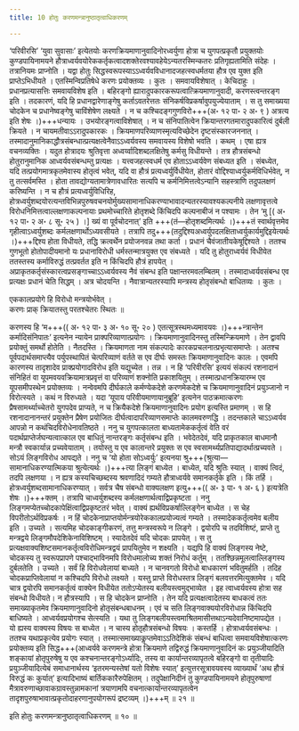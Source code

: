 ```yaml
---
title: 10 होतुः करणमन्त्रानुष्ठातृत्वाधिकरणम्

---
```


‘परिवीरसि’ ‘युवा सुवासाः’ इत्येतयोः करणक्रियमाणानुवादिनोरध्वर्युणा होत्रा च युगपत्प्रकृतौ प्रयुक्तयोः कुण्डपायिनामयने हौत्राध्वर्यवयोरेककर्तृकत्वादशक्तेरवश्यावहेयेऽन्यतरस्मिन्कतरः प्रतिगृह्यतामिति संदेहः । तत्रानियमः प्राप्नोति । यद्वा होतुः सिद्धस्वरूपस्याऽऽध्वर्यवविधानादजहत्स्वधर्मतया हौत्र एव युक्त इति प्राप्तेऽभिधीयते । एतस्मिन्विप्रतिषेधे करणः प्रयोक्तव्यः । कुतः । समवायविशेषात् । केचिदाहुः । प्रधानप्रत्यासत्तिः समवायविशेष इति । बहिरङ्गो ह्यारादुपकारकरूपत्वात्क्रियमाणानुवादी, करणस्त्वन्तरङ्ग इति । तदकारणं, यदि हि प्रधानद्वारेणाङ्गेषु कर्ताऽवतरेत्ततः संनिकर्षविप्रकर्षावुपयुज्येयाताम् । स तु समाख्यया चोदकेन च प्रधानेष्वङ्गेषु चाविंशेषेण लक्ष्यते । न च कश्चिदङ्गगुणविरो+++(अ॰ १२ पा॰ २ अ॰ ९ ) अत्रत्य इति शेषः ।)+++धन्यायः । उभयोरङ्गत्वाविशेषात् । न च संनिपातित्वेन क्रियान्तरगतमारादुपकारित्वं दुर्बली क्रियते । न चायमतीवाऽऽरादुपकारकः । क्रियमाणपरिव्याणस्मृत्यविच्छेदेन दृष्टसंस्कारजननात् । तस्मादानुमानिकाद्धौत्रसंबन्धात्प्रत्यक्षत्वेनैवाऽऽध्वर्यवस्य समवायस्य विशेषो भवति । कथम् । एषा ह्यत्र वचनव्यक्तिः । यदुत होत्रादयः श्रुतिवृत्ता अध्वर्य्वादिशब्दलक्षितेषु कर्मसु विधीयन्ते । तत्र हौत्रसंबन्धो होतुरानुमानिक आध्वर्यवसंबन्धम्तु प्रत्यक्षः । यत्त्वजहत्स्वधर्म एव होताऽऽध्वर्यवेण संबध्यत इति । संबध्येत, यदि तत्प्रयोगमात्रकृतमेवास्य होतृत्वं भवेत्, यदि वा हौत्रं प्रत्यध्वर्युर्विधीयेत, होतारं वोद्दिश्याध्वर्युकर्मविधिर्भवेत्, न तु तत्सर्वमस्ति । होता तावद्योग्यतामात्रेणावधारितः सत्यपि च कर्मनिमित्तत्वेऽन्यानि सहस्त्राणि तदुपलक्षणं करिष्यन्ति । न च हौत्रं प्रत्यध्वर्युविधिरिह, होत्रध्वर्युशब्दयोरत्यन्तविभिन्नपुरुषवचनयोर्मुख्यसामानाधिकरण्याभावादन्यतरस्यावश्यकल्पनीये लक्षणावृत्तत्वे विरोधनिमित्तत्वाल्लक्षणाकल्पनायाः प्रथमोच्चारिते होतृशब्दे किंचिदपि कल्पनाबीजं न पश्यामः । तेन ‘मु \[( अ॰ १२ पा॰ २ अ॰ ८ सू॰ २५ ) ।\] ख्यं वा पूर्वचोदनात्’ इति +++(तं—होतृशब्दमित्यर्थः ।)+++तं स्वार्थवृत्तमेव गृहीत्वाऽध्वर्युशब्दः कर्मलक्षणार्थोऽध्यवसीयते । तत्रापि तदु+++(तदुद्दिश्यअध्वर्युपदलक्षिताध्वर्युकार्यमुद्दिइयेत्यर्थः ।)+++द्दिश्य होता विधीयते, तद्धि क्रत्वर्थेन प्रयोजनवन्न तथा कर्ता । प्रधानं चैवंजातीयकेषूद्दिश्यते । ततश्च गुणभूतो होतोपादीयमानो यः प्रधानाविरोधी धर्मस्तन्मात्रयुक्त एव संबध्यते । यदि तु होतुराध्वर्यवं विधीयेत ततस्तस्य कर्माविरुद्धं तत्प्रवर्तत इति न किंचिदपि हौत्रं हापयेत् । अप्राकृतकर्तृसंस्कारत्वप्रसङ्गाच्चाऽऽध्वर्यवस्य नैवं संबन्ध इति पक्षान्तरमवलम्बितम् । तस्मादाध्वर्यवसंबन्ध एव प्रत्यक्षः प्रधानं चेति सिद्धम् । अत्र चोदयन्ति । नैवात्रान्यतरस्यापि मन्त्रस्य होतृसंबन्धो बाधितव्यः । कुतः ।

एककालप्रयोगे हि विरोधो मन्त्रयोर्भवेत् ।  
करणः प्राक् क्रियातस्तु परतश्चेतरः स्थितः ॥  


करणस्य हि ‘म+++(( अ॰ १२ पा॰ ३ अ॰ १० सू॰ २० ) एतत्सूत्रस्थमध्यमावयवः ।)+++न्त्रान्तेन कर्मादिसंनिपातः’ इत्यनेन न्यायेन प्राक्परिव्याणात्प्रयोगः । क्रियमाणानुवादिनस्तु तस्मिन्क्रियमाणे । तेन द्वावपि प्रयोक्तुं समर्थो होतेति । नैतदस्ति । क्रियमाणता नाम संकल्पादेः कारकप्रचलनात्प्रभृत्यासमाप्तेः । अतश्च पूर्वपदार्थसमाप्त्यैव पर्युपस्थापितं चेत्परिव्याणं वर्तते स एव दीर्घः समस्तः क्रियमाणानुवादिनः कालः । एवमपि कारणस्य तादृशादेव प्राक्प्रयोगादविरोध इति यद्युच्येत । तन्न । न हि ‘परिवीरसि’ इत्ययं संकल्पं रशनादानं संनिहितं वा यूपमवयवक्रियामात्रप्रवृत्तं वा परिव्याणं शक्नोति प्रकाशयितुम् । तस्मात्प्रधानक्रियारम्भ एव यूपसमीपस्थेन प्रयोक्तव्यः । नन्वेवमपि दीर्घकाले कर्मण्येकदेशे करणमेकदेशे च क्रियमाणानुवादिनं प्रयुञ्जानो न विरोत्स्यते । कथं न विरुध्यते । यदा ‘यूपाय परिवीयमाणायानुब्रूहि’ इत्यनेन पाठक्रमात्करणः प्रैषसामर्थ्याच्चेतरो युगपदेव प्राप्यते, न च क्रियैकदेशे क्रियमाणानुवादिनः प्रयोग इत्यस्ति प्रमाणम् । स हि रशनादानानन्तरं प्रयुक्तेन प्रैषेण प्रयोजितः दीर्घत्वादापरिव्याणसमाप्तेः कालमवरुणद्धि । तदन्तकाले चाऽऽध्वर्यव आपन्नो न कथंचिदविरोधेनावतिष्ठते । ननु च युगपत्कालता बाध्यतामेककर्तृत्वं वेति वरं पदार्थप्राप्तेर्जघन्यत्वात्काल एव बाधितुं नान्तरङ्गः कर्तृसंबन्ध इति । भवेदेतदेवं, यदि प्राकृतकाल बाधमानौ मन्त्रौ स्वकार्यान्न प्रच्यवेयाताम् । तयोस्तु य एव कालान्तरे प्रयुक्तः स एव स्वसामर्थ्यप्रतिपाद्यादर्थात्प्रच्यवते । सोऽयं लिङ्गविरोध आपद्यते । ननु च ‘यो होता सोऽध्वर्युः’ इत्यनया श्रु+++(श्रुत्या—सामानाधिकरण्यात्मिकया श्रुत्येत्यर्थः ।)+++त्या लिङ्गं बाध्येत । बाध्येत, यदि श्रुतिः स्यात् । वाक्यं त्विदं, तदपि लक्षणया । न ह्यत्र कस्यचिच्छब्दस्य श्रवणादिदं गम्यते हौत्राध्वर्यवे समानकर्तृके इति । किं तर्हि । होत्रध्वर्युशब्दसामानाधिकरण्यात् । सर्वत्र चैष संबन्धो वाक्यलक्षण इत्यु+++(( अ॰ ३ पा॰ १ अ॰ ६ ) इत्यत्रेति शेषः ।)+++क्तम् । तत्रापि चाध्वर्युशब्दस्य कर्मलक्षणार्थत्वाद्विप्रकृष्टता । ननु लिङ्गमप्येतच्चोदकापेक्षिंत्वाद्विप्रकृष्टतरं भवेत् । वाक्यं ह्यर्थविप्रकर्षाल्लिङ्गेन बाध्येत । स चेह विपरीतोऽर्थविप्रकर्षः । न हिं चोदकेनाप्राप्तयोर्मन्त्रयोरेककालप्रयोज्यत्वं गम्यते । तस्मादेककर्तृत्वमेव बलीय इति । उच्यते । सत्यमिह चोदकाङ्गीकरणं, तत्तु मन्त्रस्वरूपे न लिङ्गे । द्वयोरपि च तदविशिष्टं, प्राप्ते तु मन्त्रद्वये लिङ्गमौपदेशिकेनाविशिष्टम् । स्यादेतदेवं यदि चोदकः प्रापयेत् । स तु प्रत्यक्षवाक्यशिष्टसमानकर्तृत्वविरोधिमन्त्रद्वयं प्रापयितुमेव न शक्ष्यति । यद्यपि हि वाक्यं लिङ्गस्य नेष्टे, चोदकस्य तु स्वरूपप्रापणे पश्चाद्भाविनमपि विरोधमालोच्य शक्तं निरोधं कर्तुम् । ततश्छिन्नमूलत्वाल्लिङ्गस्य दुर्बलतेति । उच्यते । सर्वं हि विरोधवेलायां बाध्यते । न चानवगतो विरोधो बाधकारणं भवितुमर्हति । तदिह चोदकप्राप्तिवेलायां न कश्चिदपि विरोधो लक्ष्यते । यस्तु प्राप्ते विरोधस्तत्र लिङ्गं बलवत्तरमित्युक्तमेव । यदि चात्र द्वयोरपि समानकर्तृत्वं वाक्येन विधीयेत ततोऽप्येतस्य बलीयस्त्वमुद्भाव्येत । इह त्वाध्वर्यवस्य होत्रा सह संबन्धो विधीयते। न हौत्रस्यापि । स हि चोदकेन प्राप्नोति । तेन यदि प्रत्यक्षत्वादेतस्य बाधकत्वं ततः समाख्याकृतमेव क्रियमाणानुवादिनो होतृसंबन्धबाधनम् । एवं च सति लिङ्गवाक्ययोरविरोधान्न किंचिदपि बाधिष्यते । आध्वर्यवप्रयोगश्च सेत्स्यति । यथा तु लिङ्गबलीयस्त्वमाश्रितमासीत्तथाऽन्यदेवानिष्टमापद्येत । यो ह्यस्य वाक्यस्य विषयः स बाध्येत । न चास्य होतृहौत्रसंबन्धो विषयः । कस्तर्हि । होत्राध्वर्यवसंबन्धः । ततश्च यथाप्रकृत्येव प्रयोगः स्यात् । तस्मात्समाख्याकॢप्तमेवाऽऽतिदेशिकं संबन्धं बाधित्वा समवायविशेषात्करणः प्रयोक्तव्य इति सिद्ध+++(आध्वर्यवे करणमन्त्रे होत्रा क्रियमाणे तद्विरुद्धं क्रियमाणानुवादिनं कः प्रयुञ्जीयादिति शङ्कायां होतृपुरुषेषु य एव कश्चनान्तरङ्गोऽर्ध्यादिः, तस्य वा कार्यान्तरव्यापृतत्वे बहिरङ्गो वा तृतीयादिः प्रयुञ्जीयादित्येबं समाधानार्थस्य ‘इतरमन्यस्तेषां यतो विशेषः स्यात्’ इत्युत्तरसूत्रावयवस्य व्याख्यार्थं ‘अथ हौत्रं विरुद्धं कः कुर्यात्’ इत्यादिभाष्यं बार्तिककारैरुपेक्षितम् । तदुपेक्षानिदीनं तु कुण्डपायिनामयने होतृपुरुषाणां मैत्रावरुणाच्छावाकग्रावस्तुन्नामकानां त्रयाणामपि वचनात्कार्यान्तरव्यापृतत्वेन तादृशपुरुषाभावात्प्रकृतोदाहरणानुपयोगरूपं द्रष्टव्यम् ।)+++म् ॥ २१ ॥

इति होतुः करणमन्त्रानुष्ठातृत्वाधिकरणम् ॥ १० ॥
